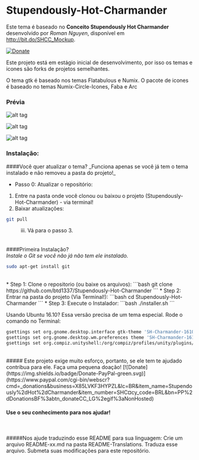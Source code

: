 # Stupendously-Hot-Charmander

Este tema é baseado no **Conceito Stupendously Hot Charmander** desenvolvido por _Roman Nguyen_, disponível em http://bit.do/SHCC_Mockup.

[![Donate](https://img.shields.io/badge/Donate-PayPal-green.svg)](https://www.paypal.com/cgi-bin/webscr?cmd=_donations&business=X85LVKF3HYPZL&lc=BR&item_name=Stupendously%2dHot%2dCharmander&item_number=SHC&currency_code=BRL&bn=PP%2dDonationsBF%3abtn_donateCC_LG%2egif%3aNonHosted)

Este projeto está em estágio inicial de desenvolvimento, por isso os temas e icones são forks de projetos semelhantes.
 
O tema gtk é baseado nos temas Flatabulous e Numix.
O pacote de icones é baseado no temas Numix-Circle-Icones, Faba e Arc


### Prévia

![alt tag](https://raw.githubusercontent.com/btd1337/Stupendously-Hot-Charmander/master/preview/preview1.png)


![alt tag](https://raw.githubusercontent.com/btd1337/Stupendously-Hot-Charmander/master/preview/preview2.png)


![alt tag](https://raw.githubusercontent.com/btd1337/Stupendously-Hot-Charmander/master/preview/preview3.png)



### Instalação:
<p>
<p>
####Você quer atualizar o tema?
_Funciona apenas se você já tem o tema instalado e não removeu a pasta do projeto!_

* Passo 0: Atualizar o repositório:
 1. Entre na pasta onde você clonou ou baixou o projeto (Stupendously-Hot-Charmander) - via terminal!
 1. Baixar atualizações:
```bash
git pull
```
&nbsp;&nbsp;&nbsp;&nbsp;&nbsp;&nbsp;&nbsp;&nbsp;&nbsp;&nbsp;iii. Vá para o passo 3.
<br>
<br>
<br>
####Primeira Instalação?
<br>
_Instale o Git se você não já não tem ele instalado._
```bash
sudo apt-get install git
```
<br>
* Step 1: Clone o repositorio (ou baixe os arquivos):
```bash
git clone https://github.com/btd1337/Stupendously-Hot-Charmander
```
* Step 2: Entrar na pasta do projeto (Via Terminal!):
```bash
cd Stupendously-Hot-Charmander
```
* Step 3: Execute o Instalador:
```bash
./installer.sh
```

Usando Ubuntu 16.10? Essa versão precisa de um tema especial.
Rode o comando no Terminal:
```bash
gsettings set org.gnome.desktop.interface gtk-theme 'SH-Charmander-1610'
gsettings set org.gnome.desktop.wm.preferences theme 'SH-Charmander-1610'
gsettings set org.compiz.unityshell:/org/compiz/profiles/unity/plugins/unityshell/ background-color '444444ff'
```


<br>
##### Este projeto exige muito esforço, portanto, se ele tem te ajudado contribua para ele. Faça uma pequena doação!
[![Donate](https://img.shields.io/badge/Donate-PayPal-green.svg)](https://www.paypal.com/cgi-bin/webscr?cmd=_donations&business=X85LVKF3HYPZL&lc=BR&item_name=Stupendously%2dHot%2dCharmander&item_number=SHC&currency_code=BRL&bn=PP%2dDonationsBF%3abtn_donateCC_LG%2egif%3aNonHosted)

<br>


#### Use o seu conhecimento para nos ajudar!
<br>
<br>
#####Nos ajude traduzindo esse README para sua linguagem:
Crie um arquivo README-xx.md na pasta README-Translations.
Traduza esse arquivo.
Submeta suas modificações para este repositório.
<br>
